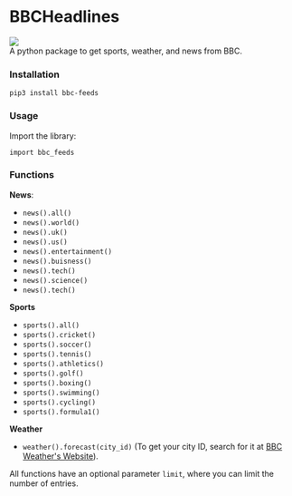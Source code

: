 # BBCHeadlines
[![](https://img.shields.io/pypi/v/bbc-feeds)](https://pypi.org/project/bbc-feeds) \
A python package to get sports, weather, and news from BBC.

### Installation

    pip3 install bbc-feeds

### Usage
Import the library:

    import bbc_feeds

### Functions
**News**:
- `news().all()`
- `news().world()`
- `news().uk()`
- `news().us()`
- `news().entertainment()`
- `news().buisness()`
- `news().tech()`
- `news().science()`
- `news().tech()`

**Sports**
- `sports().all()`
- `sports().cricket()`
- `sports().soccer()`
- `sports().tennis()`
- `sports().athletics()`
- `sports().golf()`
- `sports().boxing()`
- `sports().swimming()`
- `sports().cycling()`
- `sports().formula1()`

**Weather**
- `weather().forecast(city_id)` (To get your city ID, search for it at [BBC Weather's Website](https://www.bbc.com/weather)).

All functions have an optional parameter `limit`, where you can limit the number of entries.